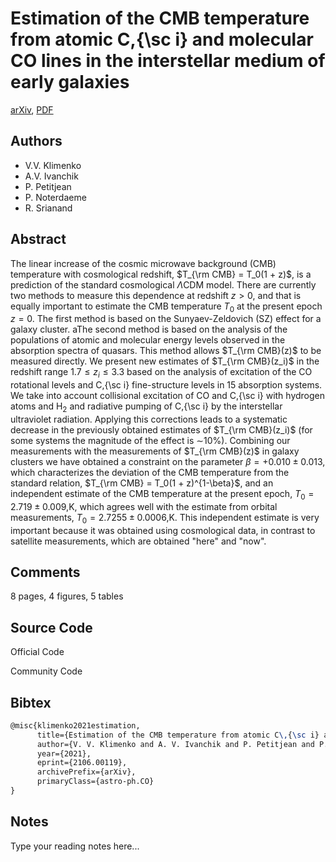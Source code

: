 
# Estimation of the CMB temperature from atomic C\,{\sc i} and molecular CO lines in the interstellar medium of early galaxies

[arXiv](https://arxiv.org/abs/2106.0119), [PDF](https://arxiv.org/pdf/2106.0119.pdf)

## Authors

- V.V. Klimenko
- A.V. Ivanchik
- P. Petitjean
- P. Noterdaeme
- R. Srianand

## Abstract

The linear increase of the cosmic microwave background (CMB) temperature with cosmological redshift, $T_{\rm CMB} = T_0(1 + z)$, is a prediction of the standard cosmological $\Lambda$CDM model. There are currently two methods to measure this dependence at redshift $z>0$, and that is equally important to estimate the CMB temperature $T_0$ at the present epoch $z=0$. The first method is based on the Sunyaev-Zeldovich (SZ) effect for a galaxy cluster. aThe second method is based on the analysis of the populations of atomic and molecular energy levels observed in the absorption spectra of quasars. This method allows $T_{\rm CMB}(z)$ to be measured directly. We present new estimates of $T_{\rm CMB}(z_i)$ in the redshift range $1.7\le z_i \le3.3$ based on the analysis of excitation of the CO rotational levels and C\,{\sc i} fine-structure levels in 15 absorption systems. We take into account collisional excitation of CO and C\,{\sc i} with hydrogen atoms and H$_2$ and radiative pumping of C\,{\sc i} by the interstellar ultraviolet radiation. Applying this corrections leads to a systematic decrease in the previously obtained estimates of $T_{\rm CMB}(z_i)$ (for some systems the magnitude of the effect is $\sim$10\%). Combining our measurements with the measurements of $T_{\rm CMB}(z)$ in galaxy clusters we have obtained a constraint on the parameter $\beta=+0.010\pm0.013$, which characterizes the deviation of the CMB temperature from the standard relation, $T_{\rm CMB} = T_0(1 + z)^{1-\beta}$, and an independent estimate of the CMB temperature at the present epoch, $T_0 = 2.719\pm0.009$\,K, which agrees well with the estimate from orbital measurements, $T_0 = 2.7255\pm0.0006$\,K. This independent estimate is very important because it was obtained using cosmological data, in contrast to satellite measurements, which are obtained "here" and "now".

## Comments

8 pages, 4 figures, 5 tables

## Source Code

Official Code



Community Code



## Bibtex

```tex
@misc{klimenko2021estimation,
      title={Estimation of the CMB temperature from atomic C\,{\sc i} and molecular CO lines in the interstellar medium of early galaxies}, 
      author={V. V. Klimenko and A. V. Ivanchik and P. Petitjean and P. Noterdaeme and R. Srianand},
      year={2021},
      eprint={2106.00119},
      archivePrefix={arXiv},
      primaryClass={astro-ph.CO}
}
```

## Notes

Type your reading notes here...

